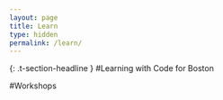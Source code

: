 ```yaml
---
layout: page
title: Learn
type: hidden
permalink: /learn/
---
```

{: .t-section-headline }
#Learning with Code for Boston

#Workshops
